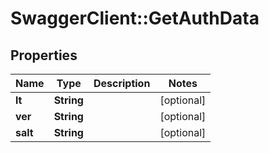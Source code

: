 # SwaggerClient::GetAuthData

## Properties
Name | Type | Description | Notes
------------ | ------------- | ------------- | -------------
**lt** | **String** |  | [optional] 
**ver** | **String** |  | [optional] 
**salt** | **String** |  | [optional] 

